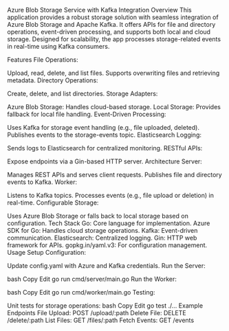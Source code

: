 Azure Blob Storage Service with Kafka Integration
Overview
This application provides a robust storage solution with seamless integration of Azure Blob Storage and Apache Kafka. It offers APIs for file and directory operations, event-driven processing, and supports both local and cloud storage. Designed for scalability, the app processes storage-related events in real-time using Kafka consumers.

Features
File Operations:

Upload, read, delete, and list files.
Supports overwriting files and retrieving metadata.
Directory Operations:

Create, delete, and list directories.
Storage Adapters:

Azure Blob Storage: Handles cloud-based storage.
Local Storage: Provides fallback for local file handling.
Event-Driven Processing:

Uses Kafka for storage event handling (e.g., file uploaded, deleted).
Publishes events to the storage-events topic.
Elasticsearch Logging:

Sends logs to Elasticsearch for centralized monitoring.
RESTful APIs:

Expose endpoints via a Gin-based HTTP server.
Architecture
Server:

Manages REST APIs and serves client requests.
Publishes file and directory events to Kafka.
Worker:

Listens to Kafka topics.
Processes events (e.g., file upload or deletion) in real-time.
Configurable Storage:

Uses Azure Blob Storage or falls back to local storage based on configuration.
Tech Stack
Go: Core language for implementation.
Azure SDK for Go: Handles cloud storage operations.
Kafka: Event-driven communication.
Elasticsearch: Centralized logging.
Gin: HTTP web framework for APIs.
gopkg.in/yaml.v3: For configuration management.
Usage
Setup Configuration:

Update config.yaml with Azure and Kafka credentials.
Run the Server:

bash
Copy
Edit
go run cmd/server/main.go
Run the Worker:

bash
Copy
Edit
go run cmd/worker/main.go
Testing:

Unit tests for storage operations:
bash
Copy
Edit
go test ./...
Example Endpoints
File Upload: POST /upload/:path
Delete File: DELETE /delete/:path
List Files: GET /files/:path
Fetch Events: GET /events
